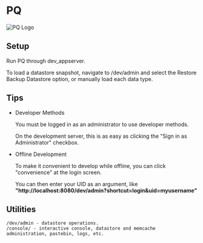 PQ 
================

![PQ Logo](http://plopquiz.com/static/stylesheets/img/homepage/logo.png)


Setup
------------

  Run PQ through dev_appserver. 
  
  To load a datastore snapshot, navigate to /dev/admin
  and select the Restore Backup Datastore option, or manually load each data type.


Tips
------------    

* Developer Methods


  You must be logged in as an administrator to use developer methods. 
  
  On the development server, this is as easy as clicking the "Sign in as Administrator" checkbox.


* Offline Development

  To make it convenient to develop while offline, you can click "convenience" at the login screen.

  You can then enter your UID as an argument, like __"http://localhost:8080/dev/admin?shortcut=login&uid=myusername"__ 

    
Utilities
------------    
    
    /dev/admin - datastore operations.
    /console/ - interactive console, datastore and memcache administration, pastebin, logs, etc. 
